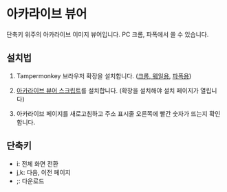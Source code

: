 # 아카라이브 뷰어

단축키 위주의 아카라이브 이미지 뷰어입니다. PC 크롬, 파폭에서 쓸 수 있습니다.

## 설치법

1. Tampermonkey 브라우저 확장을 설치합니다.
   ([크롬, 웨일용](https://chrome.google.com/webstore/detail/tampermonkey/dhdgffkkebhmkfjojejmpbldmpobfkfo?hl=en),
   [파폭용](https://addons.mozilla.org/en-US/firefox/addon/tampermonkey/))

2. [아카라이브 뷰어 스크립트](https://greasyfork.org/scripts/428230-/code/arca_viewer.user.js)를
   설치합니다. (확장을 설치해야 설치 페이지가 열립니다)

3. 아카라이브 페이지를 새로고침하고 주소 표시줄 오른쪽에 빨간 숫자가 뜨는지 확인합니다.

## 단축키

- i: 전체 화면 전환
- j,k: 다음, 이전 페이지
- ;: 다운로드

